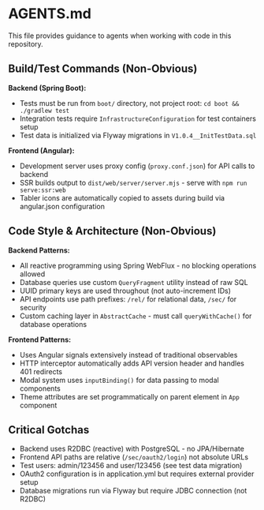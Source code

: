 # AGENTS.md

This file provides guidance to agents when working with code in this repository.

## Build/Test Commands (Non-Obvious)

**Backend (Spring Boot):**
- Tests must be run from `boot/` directory, not project root: `cd boot && ./gradlew test`
- Integration tests require `InfrastructureConfiguration` for test containers setup
- Test data is initialized via Flyway migrations in `V1.0.4__InitTestData.sql`

**Frontend (Angular):**
- Development server uses proxy config (`proxy.conf.json`) for API calls to backend
- SSR builds output to `dist/web/server/server.mjs` - serve with `npm run serve:ssr:web`
- Tabler icons are automatically copied to assets during build via angular.json configuration

## Code Style & Architecture (Non-Obvious)

**Backend Patterns:**
- All reactive programming using Spring WebFlux - no blocking operations allowed
- Database queries use custom `QueryFragment` utility instead of raw SQL
- UUID primary keys are used throughout (not auto-increment IDs)
- API endpoints use path prefixes: `/rel/` for relational data, `/sec/` for security
- Custom caching layer in `AbstractCache` - must call `queryWithCache()` for database operations

**Frontend Patterns:**
- Uses Angular signals extensively instead of traditional observables
- HTTP interceptor automatically adds API version header and handles 401 redirects
- Modal system uses `inputBinding()` for data passing to modal components
- Theme attributes are set programmatically on parent element in `App` component

## Critical Gotchas

- Backend uses R2DBC (reactive) with PostgreSQL - no JPA/Hibernate
- Frontend API paths are relative (`/sec/oauth2/login`) not absolute URLs
- Test users: admin/123456 and user/123456 (see test data migration)
- OAuth2 configuration is in application.yml but requires external provider setup
- Database migrations run via Flyway but require JDBC connection (not R2DBC)